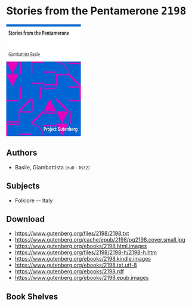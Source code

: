 # Stories from the Pentamerone <kbd>2198</kbd>

![](./cover.medium.jpg "")

## Authors


 - Basile, Giambattista <small>(null - 1632)</small>

## Subjects


 - Folklore -- Italy

## Download


 - https://www.gutenberg.org/files/2198/2198.txt
 - https://www.gutenberg.org/cache/epub/2198/pg2198.cover.small.jpg
 - https://www.gutenberg.org/ebooks/2198.html.images
 - https://www.gutenberg.org/files/2198/2198-h/2198-h.htm
 - https://www.gutenberg.org/ebooks/2198.kindle.images
 - https://www.gutenberg.org/ebooks/2198.txt.utf-8
 - https://www.gutenberg.org/ebooks/2198.rdf
 - https://www.gutenberg.org/ebooks/2198.epub.images

## Book Shelves


